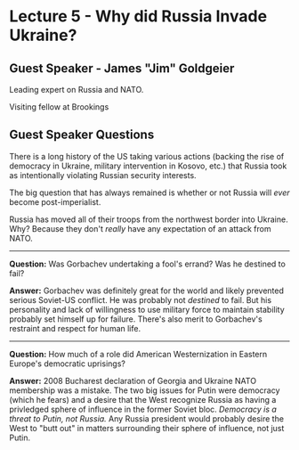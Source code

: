 # Lecture 5 - Why did Russia Invade Ukraine?
## Guest Speaker - James "Jim" Goldgeier
Leading expert on Russia and NATO.

Visiting fellow at Brookings

## Guest Speaker Questions
There is a long history of the US taking various actions (backing the rise of
democracy in Ukraine, military intervention in Kosovo, etc.) that Russia took as
intentionally violating Russian security interests.

The big question that has always remained is whether or not Russia will *ever* 
become post-imperialist.

Russia has moved all of their troops from the northwest border into Ukraine. 
Why? Because they don't *really* have any expectation of an attack from NATO.

---

**Question:** Was Gorbachev undertaking a fool's errand? Was he destined to fail?

**Answer:** Gorbachev was definitely great for the world and likely prevented
serious Soviet-US conflict. He was probably not *destined* to fail. But his 
personality and lack of willingness to use military force to maintain stability
probably set himself up for failure. There's also merit to Gorbachev's restraint
and respect for human life.

---

**Question:** How much of a role did American Westernization in Eastern 
Europe's democratic uprisings?

**Answer:** 2008 Bucharest declaration of Georgia and Ukraine NATO membership
was a mistake. The two big issues for Putin were democracy (which he fears) and a
desire that the West recognize Russia as having a privledged sphere of influence
in the former Soviet bloc. *Democracy is a threat to Putin, not Russia.* Any
Russia president would probably desire the West to "butt out" in matters
surrounding their sphere of influence, not just Putin.

